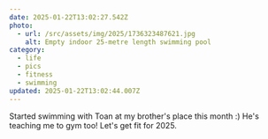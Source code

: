 ```yaml
---
date: 2025-01-22T13:02:27.542Z
photo:
  - url: /src/assets/img/2025/1736323487621.jpg
    alt: Empty indoor 25-metre length swimming pool
category:
  - life
  - pics
  - fitness
  - swimming
updated: 2025-01-22T13:02:44.007Z
---
```


Started swimming with Toan at my brother's place this month :) He's teaching me to gym too! Let's get fit for 2025.
